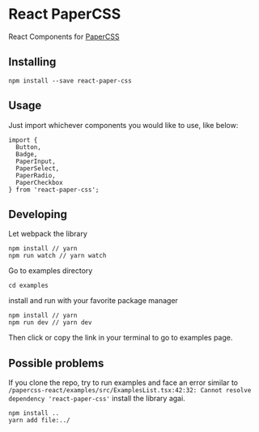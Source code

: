 # React PaperCSS

React Components for [PaperCSS](https://github.com/papercss/papercss)

## Installing

```
npm install --save react-paper-css
```

## Usage

Just import whichever components you would like to use, like below:

```
import {
  Button,
  Badge,
  PaperInput,
  PaperSelect,
  PaperRadio,
  PaperCheckbox
} from 'react-paper-css';
```

## Developing

Let webpack the library

```
npm install // yarn
npm run watch // yarn watch
```

Go to examples directory

```
cd examples
```

install and run with your favorite package manager

```
npm install // yarn
npm run dev // yarn dev
```

Then click or copy the link in your terminal to go to examples page.

## Possible problems

If you clone the repo, try to run examples and face an error similar to `/papercss-react/examples/src/ExamplesList.tsx:42:32: Cannot resolve dependency 'react-paper-css'`
install the library agai.

```
npm install ..
yarn add file:../
```
